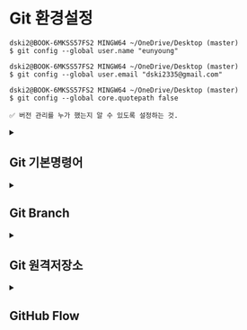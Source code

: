 # Git 환경설정
```
dski2@BOOK-6MKSS57FS2 MINGW64 ~/OneDrive/Desktop (master)
$ git config --global user.name "eunyoung"

dski2@BOOK-6MKSS57FS2 MINGW64 ~/OneDrive/Desktop (master)
$ git config --global user.email "dski2335@gmail.com"

dski2@BOOK-6MKSS57FS2 MINGW64 ~/OneDrive/Desktop (master)
$ git config --global core.quotepath false

✅ 버전 관리를 누가 했는지 알 수 있도록 설정하는 것.
```


<details>
<summary><h2>Git 기본명령어</h2></summary>
<div markdown="1">

## Git init(저장소 만들기)
1. ```sample```디렉토리 생성 후 이동
```
dski2@BOOK-6MKSS57FS2 MINGW64 ~ (master)
$ mkdir sample  // 디렉토리 생성

dski2@BOOK-6MKSS57FS2 MINGW64 ~ (master)
$ cd sample // 이동

dski2@BOOK-6MKSS57FS2 MINGW64 ~/sample (master)
$ pwd
/c/Users/dski2/sample
```
2. 파일 생성 후 글자 추가하여 저장소 만들기
```
사용 구문 : echo "문장" >> 파일 
✅ 파일에 글자 추가
dski2@BOOK-6MKSS57FS2 MINGW64 ~/sample (master)
$ echo "테스트1" >> test1

dski2@BOOK-6MKSS57FS2 MINGW64 ~/sample (master)
$ echo "테스트2" >> test2

✅ git 저장소 생성
dski2@BOOK-6MKSS57FS2 MINGW64 ~/sample (master)
$ git init
Initialized empty Git repository in C:/Users/dski2/sample/.git/

✅ 결과 
dski2@BOOK-6MKSS57FS2 MINGW64 ~/sample (master)
$ ls -al
total 18
drwxr-xr-x 1 dski2 197609  0 Dec  3 16:40 ./
drwxr-xr-x 1 dski2 197609  0 Dec  3 16:36 ../
drwxr-xr-x 1 dski2 197609  0 Dec  3 16:40 .git/    
-rw-r--r-- 1 dski2 197609 11 Dec  3 16:40 test1
-rw-r--r-- 1 dski2 197609 11 Dec  3 16:39 test2

💡 .git 디렉토리
→ 버전 관리할 때 여러가지 정보들이 생성되는데 .git 디렉토리에 저장된다.
즉, 버전 정보를 저장하는 디렉토리이다.
```

## Git status & add(현재 상태 확인 및 추적)

1. 디렉토리에 파일 생성
```
dski2@BOOK-6MKSS57FS2 MINGW64 ~/sample (master)
$ cat f1.txt
source : 1
```
![image](https://user-images.githubusercontent.com/103404357/205430753-e08bc821-02c3-4258-b5be-fc9de045af78.png)

2. 파일 내용 확인
```
dski2@BOOK-6MKSS57FS2 MINGW64 ~/sample (master)
$ cat f1.txt
source : 1

dski2@BOOK-6MKSS57FS2 MINGW64 ~/sample (master)
$ cat test1
테스트1
```

3. 추적 상태 확인
```
dski2@BOOK-6MKSS57FS2 MINGW64 ~/sample (master)
$ git status
On branch master

No commits yet

Untracked files:  → 추적되고 있지 않다! 즉, 버전 관리하고 있지 않다.
  (use "git add <file>..." to include in what will be committed)
        f1.txt
        test1
        test2

nothing added to commit but untracked files present (use "git add" to track)

```

4. ```add```를 통해 버전 관리 하라고 명령하기
```
✅ 버전 관리 명령 실행
dski2@BOOK-6MKSS57FS2 MINGW64 ~/sample (master)
$ git add f1.txt test1 test2 
warning: in the working copy of 'f1.txt', LF will be replaced by CRLF the next time Git touches it
warning: in the working copy of 'test1', LF will be replaced by CRLF the next time Git touches it
warning: in the working copy of 'test2', LF will be replaced by CRLF the next time Git touches it

✅ 버전 관리 실행
dski2@BOOK-6MKSS57FS2 MINGW64 ~/sample (master)
$ git status
On branch master

No commits yet

Changes to be committed:
  (use "git rm --cached <file>..." to unstage)
        new file:   f1.txt
        new file:   test1
        new file:   test2


💡 왜 add를 통해 버전 관리를 실행해야 하는가?
 → 프로젝트 진행시 임시 파일인 경우 버전 관리에서 배제하기 위해 관리하기 위한 파일이 무엇인지 명확하게 알려주기 위해서 사용해야한다.
```
## Git commit (현재 상태 저장, 버전 만들기)
버전이란? <br>
➡️ 의미있는 변화를 의미한다. 즉, 작업이 완성된 상태를 말한다. <br>
사용 구문 : git commit [-m <msg>] <br>

1. 수정없이 파일을 commit할 때
```
✅ commit 실행
이 파일이 왜 변경 되었는지에 대한 현재 버전의 정보를 적어야됨
1    → 버전1 이라는 정보
# Please enter the commit message for your changes. Lines starting
# with '#' will be ignored, and an empty message aborts the commit.
#
# On branch master
#
# Initial commit
#
# Changes to be committed:
#       new file:   f1.txt
#       new file:   test1
#       new file:   test2
#

✅ commit 완료
dski2@BOOK-6MKSS57FS2 MINGW64 ~/sample (master)
$ git commit
[master (root-commit) 6cbe8fe] 1
 3 files changed, 3 insertions(+)
 create mode 100644 f1.txt
 create mode 100644 test1
 create mode 100644 test2
 
✅ 버전이 잘 생성되었는지 확인
 dski2@BOOK-6MKSS57FS2 MINGW64 ~/sample (master)
$ git log
commit 6cbe8fe207615fb070fc429d5c61de3b98a458e6 (HEAD -> master)
Author: eunyoung <dski2335@gmail.com> → 누가 버전을 만들었는지
Date:   Sun Dec 4 02:40:57 2022 +0900 → 언제 버전을 만들었는지

    1     → 버전1
```

2. 수정한 후 commit할 때
```
✅ 파일 수정
dski2@BOOK-6MKSS57FS2 MINGW64 ~/sample (master)
$ vim test1

dski2@BOOK-6MKSS57FS2 MINGW64 ~/sample (master)
$ git status
On branch master
Changes not staged for commit:
  (use "git add <file>..." to update what will be committed)
  (use "git restore <file>..." to discard changes in working directory)
        modified:   test1    → 수정됐다고 뜸

✅ add를 통해 버전 관리하라고 재명령하기
왜? git에서 새로운 파일이 생긴 경우나 파일이 이미 버전 관리가 되어있는 파일이 수정되어 버전을 재생성 할 때도 해야하기 때문이다.
방대한 양을 commit해야할 때 선택적으로 파일을 커밋할 수 있다.
dski2@BOOK-6MKSS57FS2 MINGW64 ~/sample (master)
$ git add test1

✅ 수정한 파일 버전 관리 명령 후 commit
dski2@BOOK-6MKSS57FS2 MINGW64 ~/sample (master)
$ git commit -m "v2"

✅ 이력 확인
dski2@BOOK-6MKSS57FS2 MINGW64 ~/sample (master)
$ git log
commit 8b47153c2f281530ef239c278ad8dde800275ecb (HEAD -> master)
Author: eunyoung <dski2335@gmail.com>
Date:   Sun Dec 4 02:58:01 2022 +0900

    v2

commit 6cbe8fe207615fb070fc429d5c61de3b98a458e6
Author: eunyoung <dski2335@gmail.com>
Date:   Sun Dec 4 02:40:57 2022 +0900

    1
```
```
💡 팁! <br>
1. echo "[글자]" >> [파일]: 파일에 글자 추가
2. 
# -m : vi에서 별도의 메세지를 작성하지 않고 인라인 형식으로 바로 커밋 메세지를 작성하기 위한 옵션
# -a : 별도의 add 명령어를 사용하지 않고 수정된 파일에 대해 add를 수행하는 옵션
# -am : a 옵션과 m 옵션을 합쳐서 사용하는 방법

$ git commit -am [버전]
단, -a 옵션은 새로생성된 파일은 안먹힌다.
따라서 새로만든 파일을 커밋할 경우 git add를 따로 해줘야 한다.
```

## Git log & diff (변경 사항 확인하기)
### log
➡️ 커밋 내역을 확인해보고 싶을 때 사용하는 명령어이다. <br>
이를 이용해서 이전 단계로 되돌리거나 버전관리를 할 수 있다. <br>

| git log | 명령어 예시 설명 | 
----- | ----- |
| git log -p | 각 commit사이의 소스상의 차이점을 보고 싶을 때 |
| git log	| HEAD와 관련된 commit들이 자세하게 나옴 |
| git log --oneline	| 간단히 commit 해시와 제목만 보고 싶을 때 |
| git log --oneline --graph --decorate | HEAD와 관련된 commit들을 조금 더 자세히 보고 싶을 때 |
| git log --oneline --graph --all --decorate | 모든 branch들을 보고 싶을 때 사용하는 명령어 |
| git log --oneline -n7 |	내 branch의 최신 commit을 7개만 보고 싶을 때 사용 |

### diff
➡️ 커밋된 최근 버전과 작업 폴더의 수정 파일 사이의 차이를 출력할 때 사용하는 명령어이다. <br>
작업 트리에 있는 파일과 스테이지에 있는 파일을 비교하거나, 스테이지에 있는 파일과 저장소에 있는 최신 커밋을 비교해서 <br>
수정한 파일을 커밋하기 전에 최종적으로 검토할 수 있다.
```
# commit된 파일상태와 현재 수정중인 상태 비교
$ git diff
 
# commit된 파일상태와 add된 파일 상태 비교
$ git diff --staged
 
# commit간의 상태 비교하기 - commit hash 이용
$ git diff [비교할commit해쉬1] [비교할commit해쉬2]
$ git diff 048171 0c747d
 
# commit간의 상태 비교하기 - HEAD 이용
$ git diff HEAD HEAD^
# -- 가장 최근의 커밋과 그 전의 커밋을 비교한다
 
# branch간의 상태 비교하기 - HEAD 이용
$ git diff [비교할branch1] [비교할branch2]
$ git diff feature/test origin/master
# -- local의 feature/test브런치와 remote의 master branch 비교

✅ 실전
dski2@BOOK-6MKSS57FS2 MINGW64 ~/sample (master)
$ git diff
warning: in the working copy of 'test1', LF will be replaced by CRLF the next time Git touches it
diff --git a/test1 b/test1
index 6a51240..f8c1e5c 100644
--- a/test1
+++ b/test1
@@ -1,2 +1 @@
-테스트다시진행  // 수정 전
 orange         // 수정 후

```

## Git reset (이전 상태로 - 이력 제거)
➡️ 특정 커밋까지 이력을 초기화하는 명령어이다. <br>
바로 전, 또는 n번 전까지 작업했던 내용을 취소할 수 있다. <br>
이력이 지워지기 때문에 주의해야 한다. <br>
```
dski2@BOOK-6MKSS57FS2 MINGW64 ~/sample (master)
$ git log
commit 376ade1a85e811c82cbc9444a0ccc74d04a07423 (HEAD -> master)
Author: eunyoung <dski2335@gmail.com>
Date:   Sun Dec 4 04:44:28 2022 +0900

    v5

commit 7ba374004eb4216833e19b803bebff8234d54612
Author: eunyoung <dski2335@gmail.com>
Date:   Sun Dec 4 03:08:30 2022 +0900

    delete

commit 9dfeff433cc31a43c0b6eea6edc00fd158c7316d     → 커밋 아이디
Author: eunyoung <dski2335@gmail.com>
Date:   Sun Dec 4 03:06:41 2022 +0900

    v4

commit eb45826efa9389706217efbd5932c8b04e7c7f49
Author: eunyoung <dski2335@gmail.com>
Date:   Sun Dec 4 03:05:23 2022 +0900

    v3

commit 8b47153c2f281530ef239c278ad8dde800275ecb
Author: eunyoung <dski2335@gmail.com>
Date:   Sun Dec 4 02:58:01 2022 +0900

    v2

    
✅ v5와 delete를 삭제하고 v4로 돌아가고 싶은 경우 예) 9dfeff433cc31a43c0b6eea6edc00fd158c7316d
사용 구문 : git reset {v2 커밋 아이디} --hard
dski2@BOOK-6MKSS57FS2 MINGW64 ~/sample (master)
$ git reset 9dfeff433cc31a43c0b6eea6edc00fd158c7316d --hard

✅ v4버전이 최신인 것을 확인
dski2@BOOK-6MKSS57FS2 MINGW64 ~/sample (master)
$ git log
commit 9dfeff433cc31a43c0b6eea6edc00fd158c7316d (HEAD -> master)
Author: eunyoung <dski2335@gmail.com>
Date:   Sun Dec 4 03:06:41 2022 +0900

    v4

commit eb45826efa9389706217efbd5932c8b04e7c7f49
Author: eunyoung <dski2335@gmail.com>
Date:   Sun Dec 4 03:05:23 2022 +0900

    v3

commit 8b47153c2f281530ef239c278ad8dde800275ecb
Author: eunyoung <dski2335@gmail.com>
Date:   Sun Dec 4 02:58:01 2022 +0900

    v2
```

## Git revert (이전 상태로 - 이력 유지)
➡️ 특정 커밋을 취소하는 새로운 커밋을 만드는 명령어이다. <br>
일반적으로 특정 버전을 배포했는데 문제가 생기면 문제가 생긴 커밋을 revert한다. (빠른 조치/롤백) <br>
다시 원복한 상태로 작업을 이어서 하고 해당 문제를 수정하면 다시 커밋하는 방식을 사용합니다. <br>
```
사용 구문 git revert {v3 커밋 아이디}

✅ 수정해서 commit
dski2@BOOK-6MKSS57FS2 MINGW64 ~/sample (master)
$ echo revert_test >> test1

✅ 추적 상태 확인
dski2@BOOK-6MKSS57FS2 MINGW64 ~/sample (master)
$ git status
On branch master
Changes not staged for commit:
  (use "git add <file>..." to update what will be committed)
  (use "git restore <file>..." to discard changes in working directory)
        modified:   test1

no changes added to commit (use "git add" and/or "git commit -a")

✅ add와 commit 동시에 진행
dski2@BOOK-6MKSS57FS2 MINGW64 ~/sample (master)
$ git commit -am v5
warning: in the working copy of 'test1', LF will be replaced by CRLF the next time Git touches it
[master 27aa932] v5
 1 file changed, 1 insertion(+)

✅ v5의 버전이 저장된 것을 확인
dski2@BOOK-6MKSS57FS2 MINGW64 ~/sample (master)
$ git log
commit 27aa9321282fddf67c5b42522f9584d7aaa7b55d (HEAD -> master)
Author: eunyoung <dski2335@gmail.com>
Date:   Sun Dec 4 05:07:25 2022 +0900

    v5

✅ v5 버전 revert하기
dski2@BOOK-6MKSS57FS2 MINGW64 ~/sample (master)
$ git revert 27aa9321282fddf67c5b42522f9584d7aaa7b55d
[master b86a649] Revert "v5"
 1 file changed, 1 deletion(-)


✅ v5가 revert된 것 확인
dski2@BOOK-6MKSS57FS2 MINGW64 ~/sample (master)
$ git log
commit 27aa9321282fddf67c5b42522f9584d7aaa7b55d (HEAD -> master)
Author: eunyoung <dski2335@gmail.com>
Date:   Sun Dec 4 05:07:25 2022 +0900

    v5

commit 9dfeff433cc31a43c0b6eea6edc00fd158c7316d
Author: eunyoung <dski2335@gmail.com>
Date:   Sun Dec 4 03:06:41 2022 +0900

    v4

commit eb45826efa9389706217efbd5932c8b04e7c7f49
Author: eunyoung <dski2335@gmail.com>
Date:   Sun Dec 4 03:05:23 2022 +0900

    v3

commit 8b47153c2f281530ef239c278ad8dde800275ecb
Author: eunyoung <dski2335@gmail.com>
Date:   Sun Dec 4 02:58:01 2022 +0900

    v2
    
✅ v5 커밋 취소
dski2@BOOK-6MKSS57FS2 MINGW64 ~/sample (master)
$ git log
commit b86a64946cd5d159997adbcfd4545759cd27a4a1 (HEAD -> master)
Author: eunyoung <dski2335@gmail.com>
Date:   Sun Dec 4 05:09:49 2022 +0900

    Revert "v5"

    This reverts commit 27aa9321282fddf67c5b42522f9584d7aaa7b55d.

commit 27aa9321282fddf67c5b42522f9584d7aaa7b55d
Author: eunyoung <dski2335@gmail.com>
Date:   Sun Dec 4 05:07:25 2022 +0900

    v5

commit 9dfeff433cc31a43c0b6eea6edc00fd158c7316d
Author: eunyoung <dski2335@gmail.com>
Date:   Sun Dec 4 03:06:41 2022 +0900

    v4

commit eb45826efa9389706217efbd5932c8b04e7c7f49
Author: eunyoung <dski2335@gmail.com>
Date:   Sun Dec 4 03:05:23 2022 +0900

    v3

commit 8b47153c2f281530ef239c278ad8dde800275ecb
Author: eunyoung <dski2335@gmail.com>
Date:   Sun Dec 4 02:58:01 2022 +0900

    v2
```

</div>
</details>
  
<details>
<summary><h2>Git Branch</h2></summary>
<div markdown="1">

# branch란?
➡️ 동시에 다양한 작업을 할 수 있게 만들어 주는 기능으로 각자 독립적인 작업 영역(저장소) 안에서 마음대로 소스코드를 변경할 수 있다. <br>
브래치는 독립적으로 어떤 작업을 진행하기 위한 개념으로, 필요에 의해 만들어지는 각각의 브랜치는 다른 브랜치의 영향을 받지 않기 때문에 여러 작업을 동시에 진행할 수 있게 된다.
  
## git branch / swich -c|-C (브랜치 생성)
```
사용 구문1 : $ git branch <브랜치이름>
사용 구문2 : $ git switch (-c|-C) <브랜치이름>
  
✅ 사용 구문1
  
dski2@BOOK-6MKSS57FS2 MINGW64 ~/sample (master)
$ git branch newbranch1

dski2@BOOK-6MKSS57FS2 MINGW64 ~/sample (master)
$ git branch
* master    
  newbranch1    → 새로 생성된 브랜치

✅ 사용 구문2

dski2@BOOK-6MKSS57FS2 MINGW64 ~/sample (master)
$ git switch -c newbranch2
Switched to a new branch 'newbranch2'

dski2@BOOK-6MKSS57FS2 MINGW64 ~/sample (newbranch2)
$ git branch
  master
  newbranch1
* newbranch2    → 브랜치를 생성하면서 이동
```
  
## git chechout / switch (브랜치 변경)
```
사용 구문1 : $ git branch <브랜치이름>
사용 구문2 : $ git switch (-c|-C) <브랜치이름>
  
✅ 사용 구문1
  
dski2@BOOK-6MKSS57FS2 MINGW64 ~/sample (master)
$ git checkout newbranch1
Switched to branch 'newbranch1'

dski2@BOOK-6MKSS57FS2 MINGW64 ~/sample (newbranch1)
→ newbranch1로 이동
  
✅ 사용 구문2
  
dski2@BOOK-6MKSS57FS2 MINGW64 ~/sample (newbranch1)
$ git switch newbranch2
Switched to branch 'newbranch2'

dski2@BOOK-6MKSS57FS2 MINGW64 ~/sample (newbranch2)
→ newbranch2로 이동
 
💡 branch를 생성하면 생성된 브랜치는 현재 내가 속해있는 브랜치의 상태를 그대로 복사한 후 생성된다.
```
  
## git update (브랜치 수정)
```
✅ newbranch2에서 파일 수정 후 커밋
  
dski2@BOOK-6MKSS57FS2 MINGW64 ~/sample (newbranch2)
$ vim f1.txt

→ 파일 수정
dski2@BOOK-6MKSS57FS2 MINGW64 ~/sample (newbranch2)
$ git status
On branch newbranch2
Changes not staged for commit:
  (use "git add <file>..." to update what will be committed)
  (use "git restore <file>..." to discard changes in working directory)
        modified:   f1.txt

no changes added to commit (use "git add" and/or "git commit -a")

→ 버전 관리 권한 생성
dski2@BOOK-6MKSS57FS2 MINGW64 ~/sample (newbranch2)
$ git add f1.txt

→ 커밋 
dski2@BOOK-6MKSS57FS2 MINGW64 ~/sample (newbranch2)
$ git commit -m v3

✅ newbranch2 log 확인
dski2@BOOK-6MKSS57FS2 MINGW64 ~/sample (newbranch2)
$ git log
commit 35c004674486a956b484f56ea506a5f7bf888984 (HEAD -> newbranch2)
Author: eunyoung <dski2335@gmail.com>
Date:   Sun Dec 4 19:55:06 2022 +0900

    v3      → 새로운 커밋 생성

commit 8b47153c2f281530ef239c278ad8dde800275ecb (newbranch1, master)
Author: eunyoung <dski2335@gmail.com>
Date:   Sun Dec 4 02:58:01 2022 +0900

    v2

commit 238e3548d9f81faab53475560458090b0467c96e
Author: eunyoung <dski2335@gmail.com>
Date:   Sun Dec 4 02:54:44 2022 +0900

    2

commit 6cbe8fe207615fb070fc429d5c61de3b98a458e6
Author: eunyoung <dski2335@gmail.com>
Date:   Sun Dec 4 02:40:57 2022 +0900

    1
  
✅ newbranch1 log 확인
→ 새로운 커밋 생성 x
  
dski2@BOOK-6MKSS57FS2 MINGW64 ~/sample (newbranch1)
$ git log
commit 8b47153c2f281530ef239c278ad8dde800275ecb (HEAD -> newbranch1, master)
Author: eunyoung <dski2335@gmail.com>
Date:   Sun Dec 4 02:58:01 2022 +0900

    v2

commit 238e3548d9f81faab53475560458090b0467c96e
Author: eunyoung <dski2335@gmail.com>
Date:   Sun Dec 4 02:54:44 2022 +0900

    2

commit 6cbe8fe207615fb070fc429d5c61de3b98a458e6
Author: eunyoung <dski2335@gmail.com>
Date:   Sun Dec 4 02:40:57 2022 +0900

    1

💡 어느 브랜치에 속해있냐에 따라서 내용이 와전히 달라진다!
```

## git merge (브랜치 병합)
  
```
# 지정한 branch의 commit들을 -> 현재 branch 및 워킹 트리에 반영
# <브랜치이름>에 merge하는게 아닌, 현재 브랜치 이곳에 <브랜치이름>을 merge하는 것이다. 
  
사용 구문 : git merge <브랜치이름>
  
→ newbranch2의 내용을 newbranch1로 옮기기

✅ newbranch1에서 합병하기 때문에 해당 브래치로 이동
dski2@BOOK-6MKSS57FS2 MINGW64 ~/sample (newbranch2)
$ git switch newbranch1
Switched to branch 'newbranch1'
  
✅ 합병
dski2@BOOK-6MKSS57FS2 MINGW64 ~/sample (newbranch1)
$ git merge newbranch2
Updating 8b47153..35c0046
Fast-forward
 f1.txt | 2 +-
 1 file changed, 1 insertion(+), 1 deletion(-)

✅ newbranch1의 log확인
dski2@BOOK-6MKSS57FS2 MINGW64 ~/sample (newbranch1)
$ git log
commit 35c004674486a956b484f56ea506a5f7bf888984 (HEAD -> newbranch1, newbranch2)
Author: eunyoung <dski2335@gmail.com>
Date:   Sun Dec 4 19:55:06 2022 +0900

    v3

commit 8b47153c2f281530ef239c278ad8dde800275ecb (master)
Author: eunyoung <dski2335@gmail.com>
Date:   Sun Dec 4 02:58:01 2022 +0900

    v2

commit 238e3548d9f81faab53475560458090b0467c96e
Author: eunyoung <dski2335@gmail.com>
Date:   Sun Dec 4 02:54:44 2022 +0900

    2

commit 6cbe8fe207615fb070fc429d5c61de3b98a458e6
Author: eunyoung <dski2335@gmail.com>
Date:   Sun Dec 4 02:40:57 2022 +0900

    1

```

## git branch -d (브랜치 삭제)
```
사용 구문 : git branch -d 삭제할 브랜치명  

dski2@BOOK-6MKSS57FS2 MINGW64 ~/sample (newbranch1)
$ git branch -d newbranch2
Deleted branch newbranch2 (was 35c0046).

dski2@BOOK-6MKSS57FS2 MINGW64 ~/sample (newbranch1)
$ git branch
  master
* newbranch1
```
  
## conflict 충돌 해결
  
### 1. 다른 이름의 파일인 경우
```
✅ master에서 새로운 수정 사항 생성

→ master.txt 파일 생성
dski2@BOOK-6MKSS57FS2 MINGW64 ~/sample (master)
$ vim master.txt

→ 버전 관리 실행 후 커밋
dski2@BOOK-6MKSS57FS2 MINGW64 ~/sample (master)
$ git add master.txt
warning: in the working copy of 'master.txt', LF will be replaced by CRLF the next time Git touches it

dski2@BOOK-6MKSS57FS2 MINGW64 ~/sample (master)
$ git commit -m v5
[master aeeb96a] v5
 1 file changed, 1 insertion(+)
 create mode 100644 master.txt

dski2@BOOK-6MKSS57FS2 MINGW64 ~/sample (master)
$ git log
commit aeeb96ab5b45e078f7bf54233d9d683e00783092 (HEAD -> master)
Author: eunyoung <dski2335@gmail.com>
Date:   Sun Dec 4 20:43:13 2022 +0900

    v5

commit 8b47153c2f281530ef239c278ad8dde800275ecb
Author: eunyoung <dski2335@gmail.com>
Date:   Sun Dec 4 02:58:01 2022 +0900

    v2

commit 238e3548d9f81faab53475560458090b0467c96e
Author: eunyoung <dski2335@gmail.com>
Date:   Sun Dec 4 02:54:44 2022 +0900

    2

commit 6cbe8fe207615fb070fc429d5c61de3b98a458e6
Author: eunyoung <dski2335@gmail.com>
Date:   Sun Dec 4 02:40:57 2022 +0900

    1

  
✅ newbranch1에서 새로운 수정 사항 생성
  
→ exp.txt 파일 생성
dski2@BOOK-6MKSS57FS2 MINGW64 ~/sample (newbranch1)
$ vim exp.txt

→ 버전 관리 실행 후 커밋
dski2@BOOK-6MKSS57FS2 MINGW64 ~/sample (newbranch1)
$ git add exp.txt
warning: in the working copy of 'exp.txt', LF will be replaced by CRLF the next time Git touches it

dski2@BOOK-6MKSS57FS2 MINGW64 ~/sample (newbranch1)
$ git commit -m exp_test
[newbranch1 8b549b8] exp_test
 1 file changed, 1 insertion(+)
 create mode 100644 exp.txt

dski2@BOOK-6MKSS57FS2 MINGW64 ~/sample (newbranch1)
$ git log
commit 8b549b8815410fd924ab355fc09fb025348a16b2 (HEAD -> newbranch1)
Author: eunyoung <dski2335@gmail.com>
Date:   Sun Dec 4 20:44:55 2022 +0900

    exp_test

commit 35c004674486a956b484f56ea506a5f7bf888984
Author: eunyoung <dski2335@gmail.com>
Date:   Sun Dec 4 19:55:06 2022 +0900

    v3

commit 8b47153c2f281530ef239c278ad8dde800275ecb
Author: eunyoung <dski2335@gmail.com>
Date:   Sun Dec 4 02:58:01 2022 +0900

    v2

commit 238e3548d9f81faab53475560458090b0467c96e
Author: eunyoung <dski2335@gmail.com>
Date:   Sun Dec 4 02:54:44 2022 +0900

    2

commit 6cbe8fe207615fb070fc429d5c61de3b98a458e6
Author: eunyoung <dski2335@gmail.com>
Date:   Sun Dec 4 02:40:57 2022 +0900

    1

✅ amster와 newbranch1의 log 비교
dski2@BOOK-6MKSS57FS2 MINGW64 ~/sample (master)
$ git log --branches
commit 8b549b8815410fd924ab355fc09fb025348a16b2 (newbranch1)
Author: eunyoung <dski2335@gmail.com>
Date:   Sun Dec 4 20:44:55 2022 +0900

    exp_test        → newbranch1에서 커밋
  
commit aeeb96ab5b45e078f7bf54233d9d683e00783092 (HEAD -> master)
Author: eunyoung <dski2335@gmail.com>
Date:   Sun Dec 4 20:43:13 2022 +0900

    v5              → master에서 커밋

commit 35c004674486a956b484f56ea506a5f7bf888984
Author: eunyoung <dski2335@gmail.com>
Date:   Sun Dec 4 19:55:06 2022 +0900

    v3

commit 8b47153c2f281530ef239c278ad8dde800275ecb
Author: eunyoung <dski2335@gmail.com>
Date:   Sun Dec 4 02:58:01 2022 +0900

    v2

commit 238e3548d9f81faab53475560458090b0467c96e
Author: eunyoung <dski2335@gmail.com>
Date:   Sun Dec 4 02:54:44 2022 +0900

    2

commit 6cbe8fe207615fb070fc429d5c61de3b98a458e6
Author: eunyoung <dski2335@gmail.com>
Date:   Sun Dec 4 02:40:57 2022 +0900

    1 

✅ 합병

dski2@BOOK-6MKSS57FS2 MINGW64 ~/sample (master)
$ git merge newbranch1
```
→ 충돌 발생 <br>  
![image](https://user-images.githubusercontent.com/103404357/205488880-fa10450d-6afe-4143-ba74-6cb7082d703a.png) <br>
  
→ 합병 완료 <br>
왜? 파일이 다르면 자동으로 합병됨 <br>
![image](https://user-images.githubusercontent.com/103404357/205489039-ab763be3-b95a-4fd4-bd70-86b5a331c6ca.png) <br>
  
→ master에 exp.txt 생성 완료 <br>
![image](https://user-images.githubusercontent.com/103404357/205489069-38fb8055-20c2-49a4-a5e7-ce2312831c02.png) <br>

### 2. 같은 이름의 파일인 경우
```
  
✅ master에서 common.txt파일 수정
dski2@BOOK-6MKSS57FS2 MINGW64 ~/sample (master)
$ cat common.txt
function a() {

}

function b() {        → newbranch1과 다름

}


✅ newbranch1에서 common.txt파일 수정
dski2@BOOK-6MKSS57FS2 MINGW64 ~/sample (newbranch1)
$ cat common.txt
function a() {

}
function c() {        → master과 다름

}

 
✅ 합병
dski2@BOOK-6MKSS57FS2 MINGW64 ~/sample (master)
$ git merge newbranch1

✅ 충돌 발생
dski2@BOOK-6MKSS57FS2 MINGW64 ~/sample (master)
$ git merge newbranch1
Auto-merging common.txt
CONFLICT (content): Merge conflict in common.txt
Automatic merge failed; fix conflicts and then commit the result.

dski2@BOOK-6MKSS57FS2 MINGW64 ~/sample (master|MERGING)
$ git status
On branch master
You have unmerged paths.
  (fix conflicts and run "git commit")
  (use "git merge --abort" to abort the merge)

Unmerged paths:
  (use "git add <file>..." to mark resolution)
        both modified:   common.txt

no changes added to commit (use "git add" and/or "git commit -a")
```  
→ 오류 발생 <br>
![image](https://user-images.githubusercontent.com/103404357/205489738-f2242067-4e48-4309-8f80-e61f540b663c.png) <br>

```
✅ 수정
dski2@BOOK-6MKSS57FS2 MINGW64 ~/sample (master|MERGING)
$ git add common.txt

dski2@BOOK-6MKSS57FS2 MINGW64 ~/sample (master|MERGING)
$ git status
On branch master
All conflicts fixed but you are still merging.
  (use "git commit" to conclude merge)

Changes to be committed:
        modified:   common.txt
```
→ 오류 수정 후 <br>
![image](https://user-images.githubusercontent.com/103404357/205489929-48ba57d1-63a3-4196-b33d-ba502cd80866.png) <br>
  
```
✅ 완전히 합병된 것을 확인
dski2@BOOK-6MKSS57FS2 MINGW64 ~/sample (master)
$ cat common.txt
function a() {

}
function b() {

}
function c() {

}

```

</div>
</details>

<details>
<summary><h2>Git 원격저장소</h2></summary>
<div markdown="1">
  
## 저장소 생성하기
![image](https://user-images.githubusercontent.com/103404357/205493851-d0da6357-82a7-41c2-a93c-5a2cd1dcb79d.png) <br>
  
## git remote (Remote Repository 연결)
➡️ git remote 명령으로 현재 프로젝트에 등록된 리모트 저장소를 확인할 수 있다. <br>
이 명령은 리모트 저장소의 단축 이름을 지어준다. <br>
URL은 제일 상단 부에서 확인 가능하고, 클립보드에 복사하도록 제공 하기도 한다. <br>
  
![image](https://user-images.githubusercontent.com/103404357/205493866-d82e12dc-ee37-4c15-b0f3-1d8490c3840b.png) <br>
→ 해당 주소는 레파지토리의 고유 주소이다. <br>
 
```
사용 구문 : $ git remote add origin URL주소
# git remote add <remote repo 이름> <repo url>
# https://github.com/깃헙계정/리포지터리명.git 
# url를 origin이라고 이름을 붙여 추가하겠다는 의미
 
# url가져오기
$ git remote get-url origin

✅ 현재 원격저장소에 연결시킨다.
  
dski2@BOOK-6MKSS57FS2 MINGW64 ~/sample/local (master)
$ git remote add origin https://github.com/key1018/sample.git

dski2@BOOK-6MKSS57FS2 MINGW64 ~/sample/local (master)
$ git remote
origin    → 원격저장소의 이름 (주로 메인이 되는 저장소) 

💡 옵션
# 옵션 종류 보기
$ git remote --help
 
# 추가한 원격저장소의 목록 확인 
$ git remote
$ git remote -v # 상세히
 
# 특정 원격 저장소의 정보를 확인할 수 있다.
$ git remote show 이름
 
# 원격저장소 이름 변경
$ git remote rename 기존이름 변경할이름
 
# 원격저장소를 제거
$ git remote rm 이름
  
💡 깃은 여러개의 저장소를 로컬저장소에 저장할 수 있다.
```
  
## git push (원격 저장소 저장)
➡️ 현재 branch에서 새로 생성한 commit들을 원격 저장소에 업로드 <br>
로컬 컴퓨터에서 작업하고 커밋을 깃허브에서 온라인으로도 볼 수 있다. 
  
```
사용 구문 : $ git push -u origin master
# origin : 원격주소 / master : 브랜치
# 영어문법 4형식 -> origin에 master를 push하라

✅ 처음으로 원격 저장소로 업로드
  
dski2@BOOK-6MKSS57FS2 MINGW64 ~/sample/local (master)
$ git push -u origin master       → 업로드하는 명령어
Enumerating objects: 3, done.
Counting objects: 100% (3/3), done.
Writing objects: 100% (3/3), 202 bytes | 202.00 KiB/s, done.
Total 3 (delta 0), reused 0 (delta 0), pack-reused 0
To https://github.com/key1018/sample.git
 * [new branch]      master -> master
branch 'master' set up to track 'origin/master'.
```

→ 업도르된 사진 <br>
![image](https://user-images.githubusercontent.com/103404357/205494563-5a437aa9-5b63-4251-a6ef-a3eac0999453.png) <br>

```
✅ 두 번째 업로드 실행
  
→ 깃 수정
dski2@BOOK-6MKSS57FS2 MINGW64 ~/sample/local (master)
$ vim f1.txt

→ 버전 관리 권한 생성 및 커밋
dski2@BOOK-6MKSS57FS2 MINGW64 ~/sample/local (master)
$ git commit -am 2
warning: in the working copy of 'f1.txt', LF will be replaced by CRLF the next time Git touches it
[master ed022c2] 2
 1 file changed, 2 insertions(+)

→ 바로 push 입력  
dski2@BOOK-6MKSS57FS2 MINGW64 ~/sample/local (master)
$ git push
Enumerating objects: 5, done.
Counting objects: 100% (5/5), done.
Writing objects: 100% (3/3), 234 bytes | 234.00 KiB/s, done.
Total 3 (delta 0), reused 0 (delta 0), pack-reused 0
To https://github.com/key1018/sample.git
   79371dd..ed022c2  master -> master

💡 바로 push가 가능하다!
```
→ 업로드된 사진 <br>
![image](https://user-images.githubusercontent.com/103404357/205495702-c9e05be8-5cab-4522-ab6c-4ad0328843bf.png) <br>

## git clone (원격 저장소 복제)
➡️ 원격 저장소의 저장소를 내 local에서 이용할 수 있게 그대로 똑같이 복사해 가져온다. <br>
사용 구문 : $ git clone 레파지토리 주소 <br> <br>
  
✅ 주소 복사 <br>
![image](https://user-images.githubusercontent.com/103404357/205495948-332c3b2e-7b93-4b27-be67-44b40f44766f.png) <br>

```
✅ 깃 clone
. : 현재 디렉토리 라는 의미
  
dski2@BOOK-6MKSS57FS2 MINGW64 ~/sample/gitt (master)
$ git clone https://github.com/key1018/sample.git .
Cloning into '.'...
remote: Enumerating objects: 6, done.
remote: Counting objects: 100% (6/6), done.
remote: Compressing objects: 100% (2/2), done.
remote: Total 6 (delta 0), reused 6 (delta 0), pack-reused 0
Receiving objects: 100% (6/6), done.

✅ 깃 clone 된 것을 확인
  
dski2@BOOK-6MKSS57FS2 MINGW64 ~/sample/gitt (master)
$ ls -al
total 9
drwxr-xr-x 1 dski2 197609 0 Dec  4 23:23 ./
drwxr-xr-x 1 dski2 197609 0 Dec  4 23:22 ../
drwxr-xr-x 1 dski2 197609 0 Dec  4 23:23 .git/
-rw-r--r-- 1 dski2 197609 8 Dec  4 23:23 f1.txt

dski2@BOOK-6MKSS57FS2 MINGW64 ~/sample/gitt (master)
$ git remote -v
origin  https://github.com/key1018/sample.git (fetch)
origin  https://github.com/key1018/sample.git (push)

```
  
## git pull (원격 저장소 내용 가져오기)
➡️ 원격 저장소에서 파일 내려받기 <br>
git pull = git fetch + git merge : 원격저장소 커밋과 동기화하고 커밋을 머지 시킨다. <br>
원격 저장소와 로컬 저장소의 상태를 같게 만들기 위해 원격 저장소의 소스를 가져오는 것이다. <br>
즉, 다른 사람들의 작업 변경사항을 클라이언트로 내려받기 한다고 보면 된다. <br>
```
# 원격 저장소의 변경사항을 워킹 트리에 반영
# git pull <remote> <branch>
사용 구문 : $ git pull origin master
  
✅ 깃 clone 반영(git_home, git_office 각각 따로 만들기)
dski2@BOOK-6MKSS57FS2 MINGW64 ~/sample (master)
$ git clone https://github.com/key1018/sample.git git_home    → git_home
Cloning into 'git_home'...
remote: Enumerating objects: 9, done.
remote: Counting objects: 100% (9/9), done.
remote: Compressing objects: 100% (4/4), done.
remote: Total 9 (delta 0), reused 9 (delta 0), pack-reused 0
Receiving objects: 100% (9/9), done.

dski2@BOOK-6MKSS57FS2 MINGW64 ~/sample (master)
$ git clone https://github.com/key1018/sample.git git_office    → git_office
Cloning into 'git_office'...
remote: Enumerating objects: 9, done.
remote: Counting objects: 100% (9/9), done.
remote: Compressing objects: 100% (4/4), done.
remote: Total 9 (delta 0), reused 9 (delta 0), pack-reused 0
Receiving objects: 100% (9/9), done.


✅ git_home에서 수정 후 push
  
dski2@BOOK-6MKSS57FS2 MINGW64 ~/sample/git_home (master)
$ vim f1.txt

dski2@BOOK-6MKSS57FS2 MINGW64 ~/sample/git_home (master)
$ git commit -am 3
[master 4a79cdb] 3
 1 file changed, 1 insertion(+), 1 deletion(-)

dski2@BOOK-6MKSS57FS2 MINGW64 ~/sample/git_home (master)
$ git log
commit 4a79cdb677519a88101c87522dd06055c7083444 (HEAD -> master)
Author: eunyoung <dski2335@gmail.com>
Date:   Sun Dec 4 23:42:05 2022 +0900

    3      → 새로 push한 사항

commit 708b033e4c9ea1f3fdd882eb3d1128474f8ed1a2 (origin/master, origin/HEAD)
Author: eunyoung <dski2335@gmail.com>
Date:   Sun Dec 4 23:34:27 2022 +0900

    add red

commit ed022c27893fb50e50ee39b1194c852bfded8030
Author: eunyoung <dski2335@gmail.com>
Date:   Sun Dec 4 23:15:20 2022 +0900

    2

commit 79371dd9f46df0de79082bfddbae0d468ed01b6e
Author: eunyoung <dski2335@gmail.com>
Date:   Sun Dec 4 22:27:12 2022 +0900

    1

dski2@BOOK-6MKSS57FS2 MINGW64 ~/sample/git_home (master)
$ git push
Enumerating objects: 5, done.
Counting objects: 100% (5/5), done.
Delta compression using up to 16 threads
Compressing objects: 100% (2/2), done.
Writing objects: 100% (3/3), 264 bytes | 264.00 KiB/s, done.
Total 3 (delta 0), reused 0 (delta 0), pack-reused 0
To https://github.com/key1018/sample.git
   708b033..4a79cdb  master -> master
  
✅ git_office에서 push하기
  
dski2@BOOK-6MKSS57FS2 MINGW64 ~/sample/git_office (master)
$ git pull
remote: Enumerating objects: 5, done.
remote: Counting objects: 100% (5/5), done.
remote: Compressing objects: 100% (2/2), done.
remote: Total 3 (delta 0), reused 3 (delta 0), pack-reused 0
Unpacking objects: 100% (3/3), 244 bytes | 16.00 KiB/s, done.
From https://github.com/key1018/sample
   708b033..4a79cdb  master     -> origin/master
Updating 708b033..4a79cdb
Fast-forward
 f1.txt | 2 +-
 1 file changed, 1 insertion(+), 1 deletion(-)
```
</div>
</details>
  
<details>
<summary><h2>GitHub Flow</h2></summary>
<div markdown="1">
  
## 브랜치 전략
➡️ 브랜치 전략이란 여러 개발자가 하나의 저장소를 사용하는 환경에서 저장소를 효과적으로 활용하기 위한 work-flow다. <br>
브랜치의 생성, 삭제, 병합 등 git의 유연한 구조를 활용해서, 각 개발자들의 혼란을 최대한 줄이며 다양한 방식으로 소스를 관리하는 역할을 한다. <br>
즉, 브랜치 생성에 규칙을 만들어서 협업을 유연하게 하는 방법론을 말한다. <br>
 
```
✅ rainbow 브랜치 생성
  
dski2@BOOK-6MKSS57FS2 MINGW64 ~/sample (master)
$ git switch -c rainbow
Switched to a new branch 'rainbow'

→ red 파일 추가 후 커밋
dski2@BOOK-6MKSS57FS2 MINGW64 ~/sample (rainbow)
$ touch red

dski2@BOOK-6MKSS57FS2 MINGW64 ~/sample (rainbow)
$ echo "red" >> red

dski2@BOOK-6MKSS57FS2 MINGW64 ~/sample (rainbow)
$ git add -A

dski2@BOOK-6MKSS57FS2 MINGW64 ~/sample (rainbow)
$ git commit -m "red"
[rainbow 0e10831] red
 4 files changed, 4 insertions(+), 1 deletion(-)
 create mode 160000 git_home
 create mode 160000 git_office
 create mode 100644 red

✅ 깃에 push하기
dski2@BOOK-6MKSS57FS2 MINGW64 ~/sample (rainbow)
$ git push origin rainbow
Enumerating objects: 45, done.
Counting objects: 100% (45/45), done.
Delta compression using up to 16 threads
Compressing objects: 100% (31/31), done.
Writing objects: 100% (45/45), 3.61 KiB | 923.00 KiB/s, done.
Total 45 (delta 13), reused 0 (delta 0), pack-reused 0
remote: Resolving deltas: 100% (13/13), done.
remote:
remote: Create a pull request for 'rainbow' on GitHub by visiting:
remote:      https://github.com/key1018/sample/pull/new/rainbow
remote:
To https://github.com/key1018/sample.git
 * [new branch]      rainbow -> rainbow

```
  
→ push 후 화면 <br>
![image](https://user-images.githubusercontent.com/103404357/205498896-9d443a1e-0114-4a2e-8194-bb374ef6598e.png) <br>
  
→ Compare & pull 버튼 생성 <br>
![image](https://user-images.githubusercontent.com/103404357/205498929-81c4ec5a-bb76-4d15-9900-2f985c0f9864.png) <br>
  
</div>
</details>


  
  
